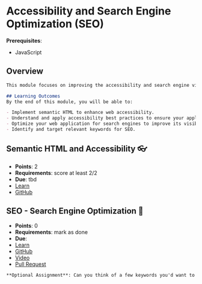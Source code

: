 # Accessibility and Search Engine Optimization (SEO)

**Prerequisites**:
- JavaScript

## Overview
```md
This module focuses on improving the accessibility and search engine visibility of your web applications. You will learn to implement semantic HTML to enhance accessibility and optimize your application for search engines to improve its discoverability.

## Learning Outcomes
By the end of this module, you will be able to:

- Implement semantic HTML to enhance web accessibility.
- Understand and apply accessibility best practices to ensure your application is usable by people with disabilities.
- Optimize your web application for search engines to improve its visibility and ranking.
- Identify and target relevant keywords for SEO.
```

## Semantic HTML and Accessibility 👓
- **Points**: 2
- **Requirements**: score at least 2/2
- **Due**: tbd
- [Learn](https://learn.firstdraft.com/lessons/432-semantic-html-and-accessibility)
- [GitHub](https://github.com/DPI-WE/semantic-html-and-accessibility)

## SEO - Search Engine Optimization 🔎
<!-- TODO: add quiz? -->
- **Points**: 0 
- **Requirements**: mark as done
- **Due**:
- [Learn](https://learn.firstdraft.com/lessons/400-search-engine-optimization)
- [GitHub](https://github.com/DPI-WE/search-engine-optimization)
- [Video](https://youtu.be/pO1R2iunoMA)
- [Pull Request](https://github.com/DPI-WE/readit/pull/20/)
```md
**Optional Assignment**: Can you think of a few keywords you'd want to target for your final project?
```

<!-- TODO: demo keeping a blog on the site -->
